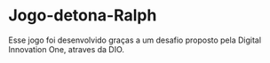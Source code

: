 # Jogo-detona-Ralph
Esse jogo foi desenvolvido graças a um desafio proposto pela Digital Innovation One, atraves da DIO.
